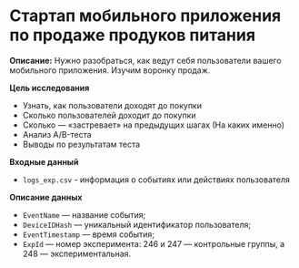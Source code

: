 Стартап мобильного приложения по продаже продуков питания
======

**Описание:**
Нужно разобраться, как ведут себя пользователи вашего мобильного приложения.
Изучим воронку продаж. 


**Цель исследования**
- Узнать, как пользователи доходят до покупки
- Сколько пользователей доходит до покупки
- Сколько — «застревает» на предыдущих шагах (На каких именно)
- Анализ A/B-теста
- Выводы по результатам теста

**Входные данный** 
- `logs_exp.csv` - информация о событиях или действиях пользователя

**Описание данных** 
- `EventName` — название события;
- `DeviceIDHash` — уникальный идентификатор пользователя;
- `EventTimestamp` — время события;
- `ExpId` — номер эксперимента: 246 и 247 — контрольные группы, а 248 — экспериментальная.
